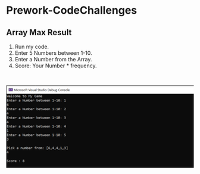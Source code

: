 # Prework-CodeChallenges
## Array Max Result
1. Run my code.
2. Enter 5 Numbers between 1-10.
3. Enter a Number from the Array.
4. Score: Your Number * frequency.

<br>

![Array Max Result](./images/ArrayMaxResult.png)
